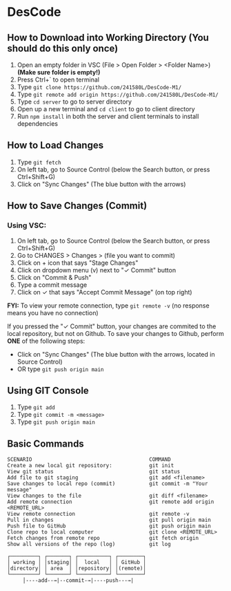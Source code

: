 # DesCode

## How to Download into Working Directory (You should do this only once)
1. Open an empty folder in VSC (File > Open Folder > &lt;Folder Name>) **(Make sure folder is empty!)**
2. Press Ctrl+` to open terminal
3. Type `git clone https://github.com/241580L/DesCode-M1/`
4. Type `git remote add origin https://github.com/241580L/DesCode-M1/`
5. Type `cd server` to go to server directory
6. Open up a new terminal and `cd client` to go to client directory
7. Run `npm install` in both the server and client terminals to install dependencies

## How to Load Changes
1. Type `git fetch`
2. On left tab, go to Source Control (below the Search button, or press Ctrl+Shift+G)
3. Click on "Sync Changes" (The blue button with the arrows)

## How to Save Changes (Commit)

### Using VSC:
1. On left tab, go to Source Control (below the Search button, or press Ctrl+Shift+G)
2. Go to CHANGES > Changes > (file you want to commit)
3. Click on + icon that says "Stage Changes"
4. Click on dropdown menu (v) next to "✓ Commit" button
5. Click on "Commit & Push"
6. Type a commit message
7. Click on ✓ that says "Accept Commit Message" (on top right)

**FYI:**
To view your remote connection, type `git remote -v` (no response means you have no connection)

If you pressed the "✓ Commit" button, your changes are commited to the local repository, but not on Github.
To save your changes to Github, perform **ONE** of the following steps:
* Click on "Sync Changes" (The blue button with the arrows, located in Source Control)
* OR type `git push origin main`

## Using GIT Console
1. Type `git add`
2. Type `git commit -m <message>`
3. Type `git push origin main`

## Basic Commands
```
SCENARIO                                      COMMAND
Create a new local git repository:            git init
View git status                               git status
Add file to git staging                       git add <filename>
Save changes to local repo (commit)           git commit -m "Your message"
View changes to the file                      git diff <filename>
Add remote connection                         git remote add origin <REMOTE_URL>
View remote connection                        git remote -v
Pull in changes                               git pull origin main
Push file to GitHub	                          git push origin main
Clone repo to local computer                  git clone <REMOTE_URL>
Fetch changes from remote repo                git fetch origin
Show all versions of the repo (log)           git log

┌─────────┐ ┌───────┐ ┌──────────┐ ┌────────┐
│ working │ │staging│ │  local   │ │ GitHub │
│directory│ │ area  │ │repository│ │(remote)│
└─────────┘ └───────┘ └──────────┘ └────────┘
     │----add--→|--commit-→|----push---→|

```